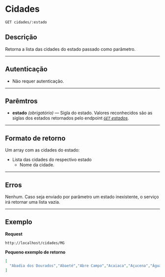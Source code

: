 # Cidades

    GET cidades/:estado

## Descrição
Retorna a lista das cidades do estado passado como parâmetro.

***

## Autenticação
* Não requer autenticação.

***

## Parêmtros
- **estado** _(obrigatório)_ — Sigla do estado. Valores reconhecidos são as siglas dos estados retornados pelo endpoint *[<code>GET</code> estados](https://github.com/seniocaires/estados-cidades/blob/master/endpoints/estados/GET_estados.md)*.

***

## Formato de retorno
Um array com as cidades do estado:

- Lista das cidades do respectivo estado
    - Nome da cidade.

***

## Erros
Nenhum. Caso seja enviado por parâmetro um estado inexistente, o serviço irá retornar uma lista vazia.

***

## Exemplo
**Request**

    http://localhost/cidades/MG

**Pequeno exemplo de retorno**

```json
[
  "Abadia dos Dourados","Abaeté","Abre Campo","Acaiaca","Açucena","Água Boa","Água Comprida","Aguanil","Águas Formosas","Águas Vermelhas","Aimorés","Aiuruoca"
]
```

